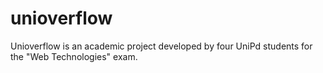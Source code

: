 unioverflow
===========

Unioverflow is an academic project developed by four UniPd students for the "Web Technologies" exam.

